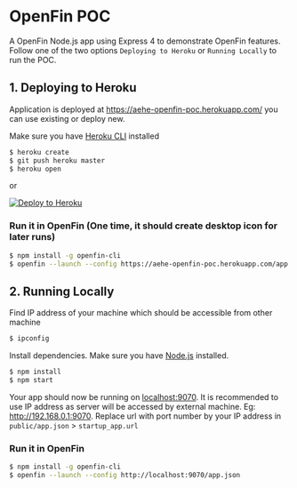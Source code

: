# OpenFin POC

A OpenFin Node.js app using Express 4 to demonstrate OpenFin features.
Follow one of the two options `Deploying to Heroku` or `Running Locally` to run the POC.

## 1. Deploying to Heroku

Application is deployed at https://aehe-openfin-poc.herokuapp.com/ you can use existing or deploy new.

Make sure you have [Heroku CLI](https://cli.heroku.com/) installed

```sh
$ heroku create
$ git push heroku master
$ heroku open
```
or

[![Deploy to Heroku](https://www.herokucdn.com/deploy/button.png)](https://heroku.com/deploy)

### Run it in OpenFin (One time, it should create desktop icon for later runs)

```sh
$ npm install -g openfin-cli
$ openfin --launch --config https://aehe-openfin-poc.herokuapp.com/app.json
```

## 2. Running Locally

Find IP address of your machine which should be accessible from other machine
```sh
$ ipconfig
```

Install dependencies. Make sure you have [Node.js](http://nodejs.org/) installed.
```sh
$ npm install
$ npm start
```

Your app should now be running on [localhost:9070](http://localhost:9070/). It is recommended to use IP address as server will be accessed by external machine. Eg: http://192.168.0.1:9070.
Replace url with port number by your IP address in `public/app.json` > `startup_app.url`

### Run it in OpenFin

```sh
$ npm install -g openfin-cli
$ openfin --launch --config http://localhost:9070/app.json
```
